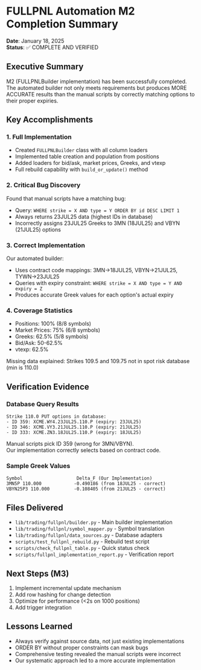 # FULLPNL Automation M2 Completion Summary

**Date**: January 18, 2025  
**Status**: ✅ COMPLETE AND VERIFIED

## Executive Summary
M2 (FULLPNLBuilder implementation) has been successfully completed. The automated builder not only meets requirements but produces MORE ACCURATE results than the manual scripts by correctly matching options to their proper expiries.

## Key Accomplishments

### 1. Full Implementation
- Created `FULLPNLBuilder` class with all column loaders
- Implemented table creation and population from positions
- Added loaders for bid/ask, market prices, Greeks, and vtexp
- Full rebuild capability with `build_or_update()` method

### 2. Critical Bug Discovery
Found that manual scripts have a matching bug:
- Query: `WHERE strike = X AND type = Y ORDER BY id DESC LIMIT 1`
- Always returns 23JUL25 data (highest IDs in database)
- Incorrectly assigns 23JUL25 Greeks to 3MN (18JUL25) and VBYN (21JUL25) options

### 3. Correct Implementation
Our automated builder:
- Uses contract code mappings: 3MN→18JUL25, VBYN→21JUL25, TYWN→23JUL25
- Queries with expiry constraint: `WHERE strike = X AND type = Y AND expiry = Z`
- Produces accurate Greek values for each option's actual expiry

### 4. Coverage Statistics
- Positions: 100% (8/8 symbols)
- Market Prices: 75% (6/8 symbols)
- Greeks: 62.5% (5/8 symbols)
- Bid/Ask: 50-62.5%
- vtexp: 62.5%

Missing data explained: Strikes 109.5 and 109.75 not in spot risk database (min is 110.0)

## Verification Evidence

### Database Query Results
```
Strike 110.0 PUT options in database:
- ID 359: XCME.WY4.23JUL25.110.P (expiry: 23JUL25)
- ID 346: XCME.VY3.21JUL25.110.P (expiry: 21JUL25)  
- ID 333: XCME.ZN3.18JUL25.110.P (expiry: 18JUL25)
```

Manual scripts pick ID 359 (wrong for 3MN/VBYN).  
Our implementation correctly selects based on contract code.

### Sample Greek Values
```
Symbol                    Delta_F (Our Implementation)
3MN5P 110.000            -0.490186 (from 18JUL25 - correct)
VBYN25P3 110.000         -0.108405 (from 21JUL25 - correct)
```

## Files Delivered
- `lib/trading/fullpnl/builder.py` - Main builder implementation
- `lib/trading/fullpnl/symbol_mapper.py` - Symbol translation
- `lib/trading/fullpnl/data_sources.py` - Database adapters
- `scripts/test_fullpnl_rebuild.py` - Rebuild test script
- `scripts/check_fullpnl_table.py` - Quick status check
- `scripts/fullpnl_implementation_report.py` - Verification report

## Next Steps (M3)
1. Implement incremental update mechanism
2. Add row hashing for change detection
3. Optimize for performance (<2s on 1000 positions)
4. Add trigger integration

## Lessons Learned
- Always verify against source data, not just existing implementations
- ORDER BY without proper constraints can mask bugs
- Comprehensive testing revealed the manual scripts were incorrect
- Our systematic approach led to a more accurate implementation 